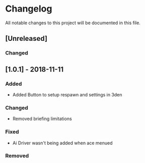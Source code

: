 # Changelog
All notable changes to this project will be documented in this file.

## [Unreleased]
### Changed


## [1.0.1] - 2018-11-11
### Added
- Added Button to setup respawn and settings in 3den
### Changed
- Removed briefing limitations
### Fixed
- Ai Driver wasn't being added when ace menued
### Removed


